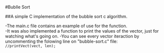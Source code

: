 #Bublle Sort

##A simple C implementation of the bubble sort c algorithm.

-The main.c file contains an example of use for the function.  
-It was also implemented a function to print the values of the vector, just for watching what's going on.
-You can see every vector iteraction by uncommenting the folowing line on "bubble-sort.c" file:  
```//printVect(vect, len);```